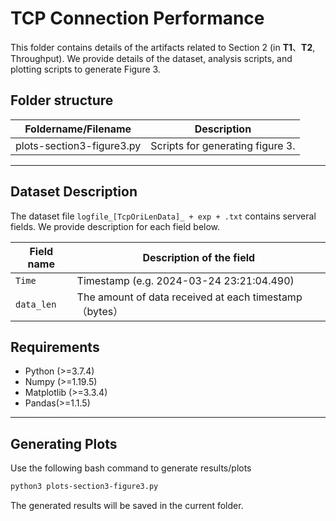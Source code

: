 # TCP Connection Performance

This folder contains details of the artifacts related to Section 2 (in **T1**、**T2**, Throughput). We provide details of the dataset, analysis scripts, and plotting scripts to generate Figure 3.

## Folder structure
| Foldername/Filename       | Description                      |
| ------------------------- | -------------------------------- |
| plots-section3-figure3.py | Scripts for generating figure 3. |

---

## Dataset Description

The dataset file `logfile_[TcpOriLenData]_ + exp + .txt` contains serveral fields. We provide description for each field below.

| Field name | Description of the field                               |
| ---------- | ------------------------------------------------------ |
| `Time`     | Timestamp (e.g. 2024-03-24 23:21:04.490)               |
| `data_len` | The amount of data received at each timestamp（bytes） |



## Requirements

* Python (>=3.7.4)
* Numpy (>=1.19.5)
* Matplotlib (>=3.3.4)
* Pandas(>=1.1.5)

---

## Generating Plots

Use the following bash command to generate results/plots

```bash
python3 plots-section3-figure3.py
```
The generated results will be saved in the current folder.